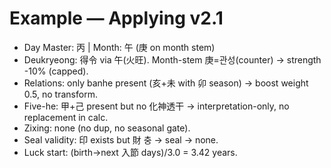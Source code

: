 # Example — Applying v2.1
- Day Master: 丙  | Month: 午 (庚 on month stem)
- Deukryeong: 得令 via 午(火旺). Month-stem 庚=관성(counter) → strength -10% (capped).
- Relations: only banhe present (亥+未 with 卯 season) → boost weight 0.5, no transform.
- Five-he: 甲+己 present but no 化神透干 → interpretation-only, no replacement in calc.
- Zixing: none (no dup, no seasonal gate).
- Seal validity: 印 exists but 財 충 → seal -> none.
- Luck start: (birth→next 入節 days)/3.0 = 3.42 years.
